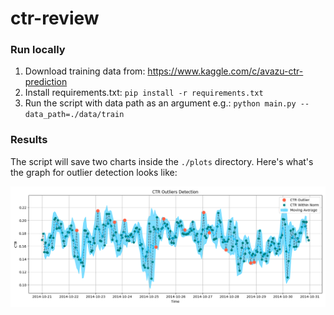 # ctr-review

### Run locally

1. Download training data from: https://www.kaggle.com/c/avazu-ctr-prediction
2. Install requirements.txt: `pip install -r requirements.txt`
3. Run the script with data path as an argument e.g.: `python main.py --data_path=./data/train`


### Results

The script will save two charts inside the `./plots` directory. Here's what's the graph for outlier detection looks like:

![CTR Outliers](/plots/outliers.png?raw=true "CTR Outliers")

